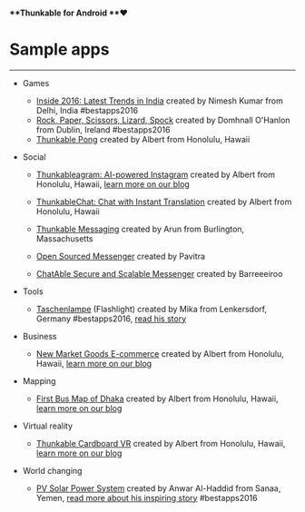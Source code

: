 #### **Thunkable for Android **❤

# Sample apps

---

* Games

  * [Inside 2016: Latest Trends in India](#) created by Nimesh Kumar from Delhi, India \#bestapps2016
  * [Rock, Paper, Scissors, Lizard, Spock](#) created by Domhnall O'Hanlon from Dublin, Ireland \#bestapps2016
  * [Thunkable Pong](https://goo.gl/eEkDms) created by Albert from Honolulu, Hawaii

* Social

  * [Thunkableagram: AI-powered Instagram](#) created by Albert from Honolulu, Hawaii, [learn more on our blog](#)

  * [ThunkableChat: Chat with Instant Translation](https://www.gitbook.com/book/albertching/thunkable-docs/edit#) created by Albert from Honolulu, Hawaii

  * [Thunkable Messaging](https://www.gitbook.com/book/thunkable/thunkable-docs/edit#) created by Arun from Burlington, Massachusetts

  * [Open Sourced Messenger](https://community.thunkable.com/t/chat-opensource-messenger/3609) created by Pavitra

  * [ChatAble Secure and Scalable Messenger](https://community.thunkable.com/t/chatable-a-chat-system/5328?u=barreeeiroo) created by Barreeeiroo

* Tools

  * [Taschenlampe](#) \(Flashlight\) created by Mika from Lenkersdorf, Germany \#bestapps2016, [read his story](https://blog.thunkable.com/how-app-development-changed-mikas-life-and-allows-him-to-give-back-to-his-community-c80a5d7d3c47)

* Business

  * [New Market Goods E-commerce](#) created by Albert from Honolulu, Hawaii, [learn more on our blog](#)

* Mapping

  * [First Bus Map of Dhaka](#) created by Albert from Honolulu, Hawaii, [learn more on our blog](#)

* Virtual reality

  * [Thunkable Cardboard VR](#) created by Albert from Honolulu, Hawaii, [learn more on our blog](#)

* World changing

  * [PV Solar Power System](#) created by Anwar Al-Haddid from Sanaa, Yemen, [read more about his inspiring story](#) \#bestapps2016



